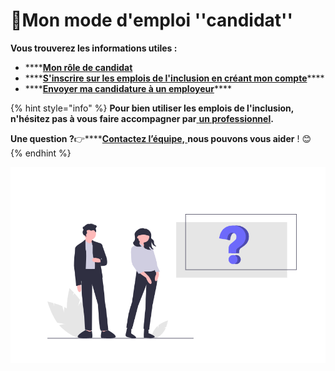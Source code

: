 # 📗Mon mode d'emploi ''candidat''

**Vous trouverez les informations utiles :**

* \*\*\*\*[**Mon rôle de candidat**](fonctionnalites-candidat.md)
* \*\*\*\*[**S'inscrire sur les emplois de l'inclusion en créant mon compte**](inscription-candidat.md)\*\*\*\*
* \*\*\*\*[**Envoyer ma candidature à un employeur**](envoyer-candidature.md)\*\*\*\*

{% hint style="info" %}
**Pour bien utiliser les emplois de l'inclusion, n'hésitez pas à vous faire accompagner par**[ **un professionnel**](../pourquoi-une-plateforme-de-linclusion/qui-sont-les-differents-prescripteurs/prescripteur-habilite.md#liste-des-prescripteurs-habilites-au-national)**.**

**Une question ?**👉\*\*\*\*[**Contactez l’équipe,** ](https://assistance.inclusion.beta.gouv.fr/)**nous pouvons vous aider** ! 😊 
{% endhint %}

![](../.gitbook/assets/capture-de-cran-2020-06-26-a-17.24.07.png)

